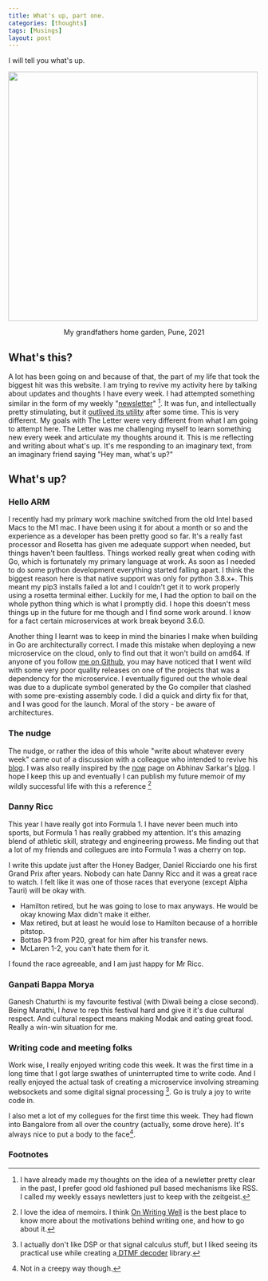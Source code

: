```yaml
---
title: What's up, part one.
categories: [thoughts]
tags: [Musings]
layout: post
---
```


I will tell you what's up.

<img src="https://i.imgur.com/zag8ars.png" height="500">

<p style="text-align:center"> My grandfathers home garden, Pune, 2021</p>

## What's this?

A lot has been going on and because of that, the part of my life that took the biggest hit was this website. I am trying to revive my activity here by talking about updates and thoughts I have every week. I had attempted something similar in the form of my weekly "[newsletter](https://advait.live/tags/#The%20Letter)" [^1]. It was fun, and intellectually pretty stimulating, but it [outlived its utility](https://advait.live/letter-9/) after some time. This is very different. My goals with The Letter were very different from what I am going to attempt here. The Letter was me challenging myself to learn something new every week and articulate my thoughts around it. This is me reflecting and writing about what's up. It's me responding to an imaginary text, from an imaginary friend saying "Hey man, what's up?" 

## What's up?

### Hello ARM

I recently had my primary work machine switched from the old Intel based Macs to the M1 mac. I have been using it for about a month or so and the experience as a developer has been pretty good so far. It's a really fast processor and Rosetta has given me adequate support when needed, but things haven't been faultless. Things worked really great when coding with Go, which is fortunately my primary language at work. As soon as I needed to do some python development everything started falling apart. I think the biggest reason here is that native support was only for python 3.8.x+. This meant my pip3 installs failed a lot and I couldn't get it to work properly using a rosetta terminal either. Luckily for me, I had the option to bail on the whole python thing which is what I promptly did. I hope this doesn't mess things up in the future for me though and I find some work around. I know for a fact certain microservices at work break beyond 3.6.0.

Another thing I learnt was to keep in mind the binaries I make when building in Go are architecturally correct. I made this mistake when deploying a new microservice on the cloud, only to find out that it won't build on amd64. If anyone of you follow [me on Github](https://github.com/Hallicopter/), you may have noticed that I went wild with some very poor quality releases on one of the projects that was a dependency for the microservice. I eventually figured out the whole deal was due to a duplicate symbol generated by the Go compiler that clashed with some pre-existing assembly code. I did a quick and dirty fix for that, and I was good for the launch. Moral of the story - be aware of architectures.

### The nudge

The nudge, or rather the idea of this whole "write about whatever every week" came out of a discussion with a colleague who intended to revive his [blog](https://vipul.xyz/). I was also really inspired by the [now](https://abhinavsarkar.net/now/) page on Abhinav Sarkar's [blog](https://abhinavsarkar.net/). I hope I keep this up and eventually I can publish my future memoir of my wildly successful life with this a reference [^2]

### Danny Ricc

This year I have really got into Formula 1. I have never been much into sports, but Formula 1 has really grabbed my attention. It's this amazing blend of athletic skill, strategy and engineering prowess. Me finding out that a lot of my friends and collegues are into Formula 1 was a cherry on top. 

I write this update just after the Honey Badger, Daniel Ricciardo one his first Grand Prix after years. Nobody can hate Danny Ricc and it was a great race to watch. I felt like it was one of those races that everyone (except Alpha Tauri) will be okay with. 

- Hamilton retired, but he was going to lose to max anyways. He would be okay knowing Max didn't make it either.
- Max retired, but at least he would lose to Hamilton because of a horrible pitstop.
- Bottas P3 from P20, great for him after his transfer news.
- McLaren 1-2, you can't hate them for it. 

I found the race agreeable, and I am just happy for Mr Ricc.

### Ganpati Bappa Morya

Ganesh Chaturthi is my favourite festival (with Diwali being a close second). Being Marathi, I _have_ to rep this festival hard and give it it's due cultural respect. And cultural respect means making Modak and eating great food. Really a win-win situation for me.

### Writing code and meeting folks

Work wise, I really enjoyed writing code this week. It was the first time in a long time that I got large swathes of uninterrupted time to write code. And I really enjoyed the actual task of creating a microservice involving streaming websockets and some digital signal processing [^3]. Go is truly a joy to write code in. 

I also met a lot of my collegues for the first time this week. They had flown into Bangalore from all over the country (actually, some drove here). It's always nice to put a body to the face[^4].

### Footnotes

[^1]: I have already made my thoughts on the idea of a newletter pretty clear in the past, I prefer good old fashioned pull based mechanisms like RSS. I called my weekly essays newletters just to keep with the zeitgeist. 
[^2]: I love the idea of memoirs. I think [On Writing Well](https://advait.live/writing-well/) is the best place to know more about the motivations behind writing one, and how to go about it.
[^3]: I actually don't like DSP or that signal calculus stuff, but I liked seeing its practical use while creating a[ DTMF decoder](https://github.com/Hallicopter/go-dtmf) library. 
[^4]: Not in a creepy way though.